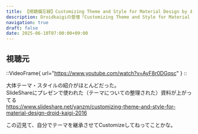 ```yaml
---
title: 【視聴備忘録】Customizing Theme and Style for Material Design by あんざいゆき（yanzm） at DroidKaigi 2016
description: Droidkaigiの登壇「Customizing Theme and Style for Material Design」の視聴備忘録です。
navigation: true
draft: false
date: 2025-06-10T07:00:00+09:00
---
```


## 視聴元

::VideoFrame{ url="https://www.youtube.com/watch?v=AyF8r0DGqsc" }
::

大体テーマ・スタイルの紹介がほとんどだった。  
SlideShareにプレゼンで使われた（テーマについての整理された）資料が上がってる  
https://www.slideshare.net/yanzm/customizing-theme-and-style-for-material-design-droid-kaigi-2016  

この辺見て、自分でテーマを継承させてCustomizeしてねってことかな。